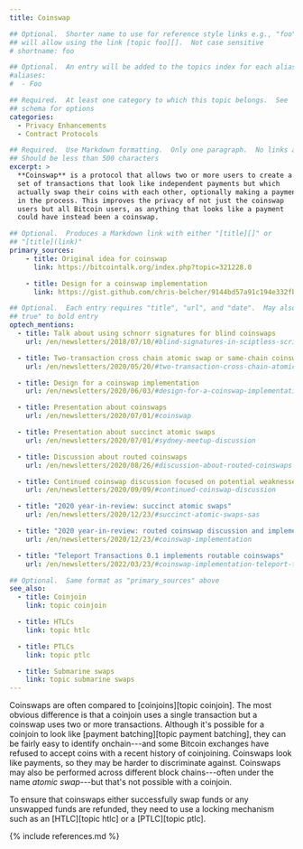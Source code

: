 ```yaml
---
title: Coinswap

## Optional.  Shorter name to use for reference style links e.g., "foo"
## will allow using the link [topic foo][].  Not case sensitive
# shortname: foo

## Optional.  An entry will be added to the topics index for each alias
#aliases:
#  - Foo

## Required.  At least one category to which this topic belongs.  See
## schema for options
categories:
  - Privacy Enhancements
  - Contract Protocols

## Required.  Use Markdown formatting.  Only one paragraph.  No links allowed.
## Should be less than 500 characters
excerpt: >
  **Coinswap** is a protocol that allows two or more users to create a
  set of transactions that look like independent payments but which
  actually swap their coins with each other, optionally making a payment
  in the process. This improves the privacy of not just the coinswap
  users but all Bitcoin users, as anything that looks like a payment
  could have instead been a coinswap.

## Optional.  Produces a Markdown link with either "[title][]" or
## "[title](link)"
primary_sources:
    - title: Original idea for coinswap
      link: https://bitcointalk.org/index.php?topic=321228.0

    - title: Design for a coinswap implementation
      link: https://gist.github.com/chris-belcher/9144bd57a91c194e332fb5ca371d0964

## Optional.  Each entry requires "title", "url", and "date".  May also use "feature:
## true" to bold entry
optech_mentions:
  - title: Talk about using schnorr signatures for blind coinswaps
    url: /en/newsletters/2018/07/10/#blind-signatures-in-sciptless-scripts

  - title: Two-transaction cross chain atomic swap or same-chain coinswap
    url: /en/newsletters/2020/05/20/#two-transaction-cross-chain-atomic-swap-or-same-chain-coinswap

  - title: Design for a coinswap implementation
    url: /en/newsletters/2020/06/03/#design-for-a-coinswap-implementation

  - title: Presentation about coinswaps
    url: /en/newsletters/2020/07/01/#coinswap

  - title: Presentation about succinct atomic swaps
    url: /en/newsletters/2020/07/01/#sydney-meetup-discussion

  - title: Discussion about routed coinswaps
    url: /en/newsletters/2020/08/26/#discussion-about-routed-coinswaps

  - title: Continued coinswap discussion focused on potential weaknesses
    url: /en/newsletters/2020/09/09/#continued-coinswap-discussion

  - title: "2020 year-in-review: succinct atomic swaps"
    url: /en/newsletters/2020/12/23/#succinct-atomic-swaps-sas

  - title: "2020 year-in-review: routed coinswap discussion and implementation"
    url: /en/newsletters/2020/12/23/#coinswap-implementation

  - title: "Teleport Transactions 0.1 implements routable coinswaps"
    url: /en/newsletters/2022/03/23/#coinswap-implementation-teleport-transactions-announced

## Optional.  Same format as "primary_sources" above
see_also:
  - title: Coinjoin
    link: topic coinjoin

  - title: HTLCs
    link: topic htlc

  - title: PTLCs
    link: topic ptlc

  - title: Submarine swaps
    link: topic submarine swaps
---
```

Coinswaps are often compared to [coinjoins][topic coinjoin].  The most
obvious difference is that a coinjoin uses a single transaction but a
coinswap uses two or more transactions.  Although it's possible for a
coinjoin to look like [payment batching][topic payment batching],
they can be fairly easy to identify onchain---and some Bitcoin exchanges
have refused to accept coins with a recent history of coinjoining.
Coinswaps look like payments, so they may be harder to discriminate
against.  Coinswaps may also be performed across different block
chains---often under the name *atomic swap*---but that's not possible
with a coinjoin.

To ensure that coinswaps either successfully swap funds or any
unswapped funds are refunded, they need to use a locking mechanism
such as an [HTLC][topic htlc] or a [PTLC][topic ptlc].

{% include references.md %}
